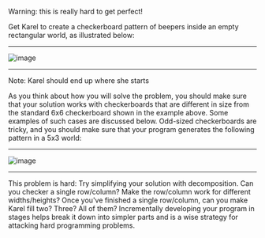 Warning: this is really hard to get perfect!

Get Karel to create a checkerboard pattern of beepers inside an empty rectangular world, as illustrated below:

---

![image](https://github.com/user-attachments/assets/8acb46ef-e4f1-43f7-af9c-0eb6b4bd8fdb)

---

Note: Karel should end up where she starts

As you think about how you will solve the problem, you should make sure that your solution works with checkerboards that are different in size from the standard 6x6 checkerboard shown in the example above. Some examples of such cases are discussed below. Odd-sized checkerboards are tricky, and you should make sure that your program generates the following pattern in a 5x3 world:

---

![image](https://github.com/user-attachments/assets/159ae7c4-1e15-43fb-9841-14219fe67025)

---

This problem is hard: Try simplifying your solution with decomposition. Can you checker a single row/column? Make the row/column work for different widths/heights? Once you've finished a single row/column, can you make Karel fill two? Three? All of them? Incrementally developing your program in stages helps break it down into simpler parts and is a wise strategy for attacking hard programming problems.
